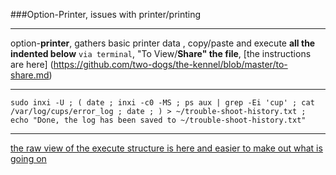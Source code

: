 ###Option-Printer, issues with printer/printing
***
option-**printer**, gathers basic printer data , copy/paste and execute **all the indented below** `via terminal`, "To View/**Share" the file**, [the instructions are here] (https://github.com/two-dogs/the-kennel/blob/master/to-share.md)
***
`
sudo inxi -U ;
(
 date ;
 inxi -c0 -MS ;
 ps aux | grep -Ei 'cup' ;
 cat /var/log/cups/error_log ;
 date ;
) > ~/trouble-shoot-history.txt ;
 echo "Done, the log has been saved to ~/trouble-shoot-history.txt"
 `
***
[the raw view of the execute structure is here and easier to make out what is going on](https://raw.githubusercontent.com/two-dogs/the-kennel/master/opt-print.md)
